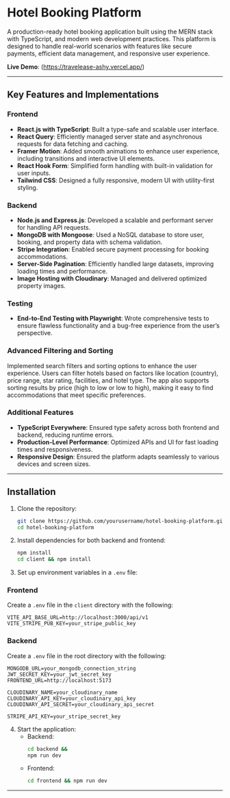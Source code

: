 
# Hotel Booking Platform  

A production-ready hotel booking application built using the MERN stack with TypeScript, and modern web development practices. This platform is designed to handle real-world scenarios with features like secure payments, efficient data management, and responsive user experience.  

**Live Demo**: (https://travelease-ashy.vercel.app/)



---

## Key Features and Implementations  

### Frontend  
- **React.js with TypeScript**: Built a type-safe and scalable user interface.  
- **React Query**: Efficiently managed server state and asynchronous requests for data fetching and caching.  
- **Framer Motion**: Added smooth animations to enhance user experience, including transitions and interactive UI elements.  
- **React Hook Form**: Simplified form handling with built-in validation for user inputs.  
- **Tailwind CSS**: Designed a fully responsive, modern UI with utility-first styling.  

### Backend  
- **Node.js and Express.js**: Developed a scalable and performant server for handling API requests.  
- **MongoDB with Mongoose**: Used a NoSQL database to store user, booking, and property data with schema validation.  
- **Stripe Integration**: Enabled secure payment processing for booking accommodations.  
- **Server-Side Pagination**: Efficiently handled large datasets, improving loading times and performance.  
- **Image Hosting with Cloudinary**: Managed and delivered optimized property images.  

### Testing  
- **End-to-End Testing with Playwright**: Wrote comprehensive tests to ensure flawless functionality and a bug-free experience from the user’s perspective. 

### Advanced Filtering and Sorting
Implemented search filters and sorting options to enhance the user experience. Users can filter hotels based on factors like location (country), price range, star rating, facilities, and hotel type. The app also supports sorting results by price (high to low or low to high), making it easy to find accommodations that meet specific preferences.


### Additional Features  
- **TypeScript Everywhere**: Ensured type safety across both frontend and backend, reducing runtime errors.  
- **Production-Level Performance**: Optimized APIs and UI for fast loading times and responsiveness.  
- **Responsive Design**: Ensured the platform adapts seamlessly to various devices and screen sizes.  

---

## Installation  

1. Clone the repository:  
   ```bash  
   git clone https://github.com/yourusername/hotel-booking-platform.git  
   cd hotel-booking-platform  
   ```  

2. Install dependencies for both backend and frontend:  
   ```bash  
   npm install  
   cd client && npm install  
   ```  

3. Set up environment variables in a `.env` file:  

### Frontend  
Create a `.env` file in the `client` directory with the following:  
```env  
VITE_API_BASE_URL=http://localhost:3000/api/v1  
VITE_STRIPE_PUB_KEY=your_stripe_public_key  
```  

### Backend  
Create a `.env` file in the root directory with the following:  
```env  
MONGODB_URL=your_mongodb_connection_string  
JWT_SECRET_KEY=your_jwt_secret_key  
FRONTEND_URL=http://localhost:5173  

CLOUDINARY_NAME=your_cloudinary_name  
CLOUDINARY_API_KEY=your_cloudinary_api_key  
CLOUDINARY_API_SECRET=your_cloudinary_api_secret  

STRIPE_API_KEY=your_stripe_secret_key  
```  

4. Start the application:  
   - Backend:  
     ```bash 
     cd backend &&
     npm run dev  
     ```  
   - Frontend:  
     ```bash  
     cd frontend && npm run dev  
     ```  

---
